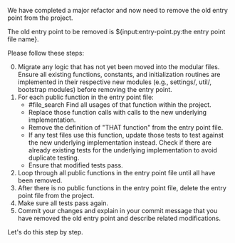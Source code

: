 We have completed a major refactor and now need to remove the old entry point from the project.

The old entry point to be removed is ${input:entry-point.py:the entry point file name}.

Please follow these steps:

0. Migrate any logic that has not yet been moved into the modular files.
   Ensure all existing functions, constants, and initialization routines are implemented in their respective new modules (e.g., settings/, util/, bootstrap modules) before removing the entry point.
1. For each public function in the entry point file:
    - #file_search Find all usages of that function within the project.
    - Replace those function calls with calls to the new underlying implementation.
    - Remove the definition of "THAT function" from the entry point file.
    - If any test files use this function, update those tests to test against the new underlying implementation instead. Check if there are already existing tests for the underlying implementation to avoid duplicate testing.
    -  Ensure that modified tests pass.
2. Loop through all public functions in the entry point file until all have been removed.
3. After there is no public functions in the entry point file, delete the entry point file from the project.
4. Make sure all tests pass again.
5. Commit your changes and explain in your commit message that you have removed the old entry point and describe related modifications.

Let's do this step by step.
